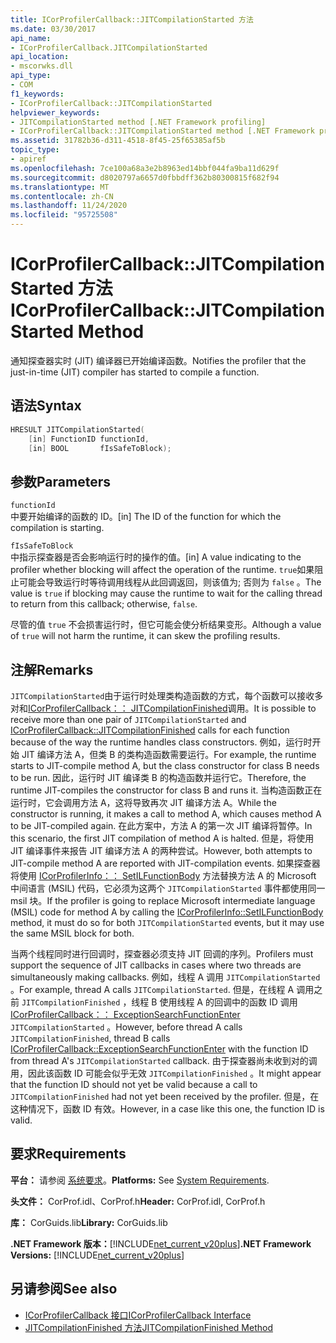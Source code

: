 ```yaml
---
title: ICorProfilerCallback::JITCompilationStarted 方法
ms.date: 03/30/2017
api_name:
- ICorProfilerCallback.JITCompilationStarted
api_location:
- mscorwks.dll
api_type:
- COM
f1_keywords:
- ICorProfilerCallback::JITCompilationStarted
helpviewer_keywords:
- JITCompilationStarted method [.NET Framework profiling]
- ICorProfilerCallback::JITCompilationStarted method [.NET Framework profiling]
ms.assetid: 31782b36-d311-4518-8f45-25f65385af5b
topic_type:
- apiref
ms.openlocfilehash: 7ce100a68a3e2b8963ed14bbf044fa9ba11d629f
ms.sourcegitcommit: d8020797a6657d0fbbdff362b80300815f682f94
ms.translationtype: MT
ms.contentlocale: zh-CN
ms.lasthandoff: 11/24/2020
ms.locfileid: "95725508"
---
```

# <a name="icorprofilercallbackjitcompilationstarted-method"></a><span data-ttu-id="2960d-102">ICorProfilerCallback::JITCompilationStarted 方法</span><span class="sxs-lookup"><span data-stu-id="2960d-102">ICorProfilerCallback::JITCompilationStarted Method</span></span>

<span data-ttu-id="2960d-103">通知探查器实时 (JIT) 编译器已开始编译函数。</span><span class="sxs-lookup"><span data-stu-id="2960d-103">Notifies the profiler that the just-in-time (JIT) compiler has started to compile a function.</span></span>  
  
## <a name="syntax"></a><span data-ttu-id="2960d-104">语法</span><span class="sxs-lookup"><span data-stu-id="2960d-104">Syntax</span></span>  
  
```cpp  
HRESULT JITCompilationStarted(  
    [in] FunctionID functionId,  
    [in] BOOL       fIsSafeToBlock);  
```  
  
## <a name="parameters"></a><span data-ttu-id="2960d-105">参数</span><span class="sxs-lookup"><span data-stu-id="2960d-105">Parameters</span></span>  

 `functionId`  
 <span data-ttu-id="2960d-106">中要开始编译的函数的 ID。</span><span class="sxs-lookup"><span data-stu-id="2960d-106">[in] The ID of the function for which the compilation is starting.</span></span>  
  
 `fIsSafeToBlock`  
 <span data-ttu-id="2960d-107">中指示探查器是否会影响运行时的操作的值。</span><span class="sxs-lookup"><span data-stu-id="2960d-107">[in] A value indicating to the profiler whether blocking will affect the operation of the runtime.</span></span> <span data-ttu-id="2960d-108">`true`如果阻止可能会导致运行时等待调用线程从此回调返回，则该值为; 否则为 `false` 。</span><span class="sxs-lookup"><span data-stu-id="2960d-108">The value is `true` if blocking may cause the runtime to wait for the calling thread to return from this callback; otherwise, `false`.</span></span>  
  
 <span data-ttu-id="2960d-109">尽管的值 `true` 不会损害运行时，但它可能会使分析结果变形。</span><span class="sxs-lookup"><span data-stu-id="2960d-109">Although a value of `true` will not harm the runtime, it can skew the profiling results.</span></span>  
  
## <a name="remarks"></a><span data-ttu-id="2960d-110">注解</span><span class="sxs-lookup"><span data-stu-id="2960d-110">Remarks</span></span>  

 <span data-ttu-id="2960d-111">`JITCompilationStarted`由于运行时处理类构造函数的方式，每个函数可以接收多对和[ICorProfilerCallback：： JITCompilationFinished](icorprofilercallback-jitcompilationfinished-method.md)调用。</span><span class="sxs-lookup"><span data-stu-id="2960d-111">It is possible to receive more than one pair of `JITCompilationStarted` and [ICorProfilerCallback::JITCompilationFinished](icorprofilercallback-jitcompilationfinished-method.md) calls for each function because of the way the runtime handles class constructors.</span></span> <span data-ttu-id="2960d-112">例如，运行时开始 JIT 编译方法 A，但类 B 的类构造函数需要运行。</span><span class="sxs-lookup"><span data-stu-id="2960d-112">For example, the runtime starts to JIT-compile method A, but the class constructor for class B needs to be run.</span></span> <span data-ttu-id="2960d-113">因此，运行时 JIT 编译类 B 的构造函数并运行它。</span><span class="sxs-lookup"><span data-stu-id="2960d-113">Therefore, the runtime JIT-compiles the constructor for class B and runs it.</span></span> <span data-ttu-id="2960d-114">当构造函数正在运行时，它会调用方法 A，这将导致再次 JIT 编译方法 A。</span><span class="sxs-lookup"><span data-stu-id="2960d-114">While the constructor is running, it makes a call to method A, which causes method A to be JIT-compiled again.</span></span> <span data-ttu-id="2960d-115">在此方案中，方法 A 的第一次 JIT 编译将暂停。</span><span class="sxs-lookup"><span data-stu-id="2960d-115">In this scenario, the first JIT compilation of method A is halted.</span></span> <span data-ttu-id="2960d-116">但是，将使用 JIT 编译事件来报告 JIT 编译方法 A 的两种尝试。</span><span class="sxs-lookup"><span data-stu-id="2960d-116">However, both attempts to JIT-compile method A are reported with JIT-compilation events.</span></span> <span data-ttu-id="2960d-117">如果探查器将使用 [ICorProfilerInfo：： SetILFunctionBody](icorprofilerinfo-setilfunctionbody-method.md) 方法替换方法 A 的 Microsoft 中间语言 (MSIL) 代码，它必须为这两个 `JITCompilationStarted` 事件都使用同一 msil 块。</span><span class="sxs-lookup"><span data-stu-id="2960d-117">If the profiler is going to replace Microsoft intermediate language (MSIL) code for method A by calling the [ICorProfilerInfo::SetILFunctionBody](icorprofilerinfo-setilfunctionbody-method.md) method, it must do so for both `JITCompilationStarted` events, but it may use the same MSIL block for both.</span></span>  
  
 <span data-ttu-id="2960d-118">当两个线程同时进行回调时，探查器必须支持 JIT 回调的序列。</span><span class="sxs-lookup"><span data-stu-id="2960d-118">Profilers must support the sequence of JIT callbacks in cases where two threads are simultaneously making callbacks.</span></span> <span data-ttu-id="2960d-119">例如，线程 A 调用 `JITCompilationStarted` 。</span><span class="sxs-lookup"><span data-stu-id="2960d-119">For example, thread A calls `JITCompilationStarted`.</span></span> <span data-ttu-id="2960d-120">但是，在线程 A 调用之前 `JITCompilationFinished` ，线程 B 使用线程 A 的回调中的函数 ID 调用 [ICorProfilerCallback：： ExceptionSearchFunctionEnter](icorprofilercallback-exceptionsearchfunctionenter-method.md) `JITCompilationStarted` 。</span><span class="sxs-lookup"><span data-stu-id="2960d-120">However, before thread A calls `JITCompilationFinished`, thread B calls [ICorProfilerCallback::ExceptionSearchFunctionEnter](icorprofilercallback-exceptionsearchfunctionenter-method.md) with the function ID from thread A's `JITCompilationStarted` callback.</span></span> <span data-ttu-id="2960d-121">由于探查器尚未收到对的调用，因此该函数 ID 可能会似乎无效 `JITCompilationFinished` 。</span><span class="sxs-lookup"><span data-stu-id="2960d-121">It might appear that the function ID should not yet be valid because a call to `JITCompilationFinished` had not yet been received by the profiler.</span></span> <span data-ttu-id="2960d-122">但是，在这种情况下，函数 ID 有效。</span><span class="sxs-lookup"><span data-stu-id="2960d-122">However, in a case like this one, the function ID is valid.</span></span>  
  
## <a name="requirements"></a><span data-ttu-id="2960d-123">要求</span><span class="sxs-lookup"><span data-stu-id="2960d-123">Requirements</span></span>  

 <span data-ttu-id="2960d-124">**平台：** 请参阅 [系统要求](../../get-started/system-requirements.md)。</span><span class="sxs-lookup"><span data-stu-id="2960d-124">**Platforms:** See [System Requirements](../../get-started/system-requirements.md).</span></span>  
  
 <span data-ttu-id="2960d-125">**头文件：** CorProf.idl、CorProf.h</span><span class="sxs-lookup"><span data-stu-id="2960d-125">**Header:** CorProf.idl, CorProf.h</span></span>  
  
 <span data-ttu-id="2960d-126">**库：** CorGuids.lib</span><span class="sxs-lookup"><span data-stu-id="2960d-126">**Library:** CorGuids.lib</span></span>  
  
 <span data-ttu-id="2960d-127">**.NET Framework 版本：**[!INCLUDE[net_current_v20plus](../../../../includes/net-current-v20plus-md.md)]</span><span class="sxs-lookup"><span data-stu-id="2960d-127">**.NET Framework Versions:** [!INCLUDE[net_current_v20plus](../../../../includes/net-current-v20plus-md.md)]</span></span>  
  
## <a name="see-also"></a><span data-ttu-id="2960d-128">另请参阅</span><span class="sxs-lookup"><span data-stu-id="2960d-128">See also</span></span>

- [<span data-ttu-id="2960d-129">ICorProfilerCallback 接口</span><span class="sxs-lookup"><span data-stu-id="2960d-129">ICorProfilerCallback Interface</span></span>](icorprofilercallback-interface.md)
- [<span data-ttu-id="2960d-130">JITCompilationFinished 方法</span><span class="sxs-lookup"><span data-stu-id="2960d-130">JITCompilationFinished Method</span></span>](icorprofilercallback-jitcompilationfinished-method.md)

